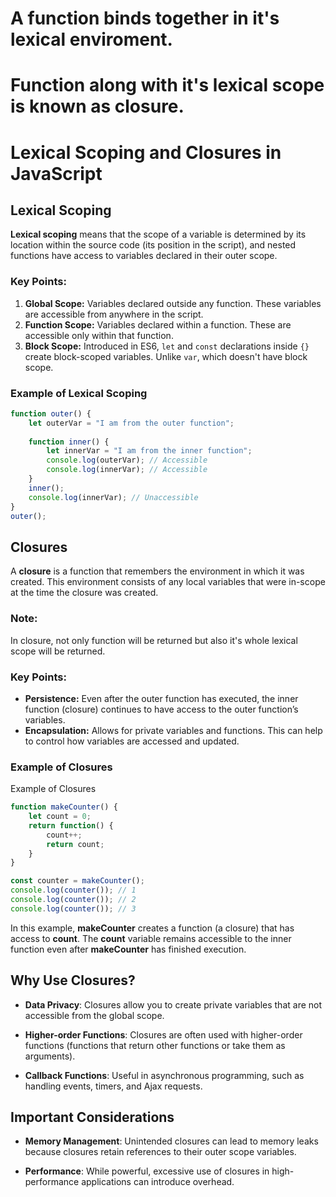 # A function binds together in it's lexical enviroment.  
# Function along with it's lexical scope is known as closure.

# Lexical Scoping and Closures in JavaScript

## Lexical Scoping
**Lexical scoping** means that the scope of a variable is determined by its location within the source code (its position in the script), and nested functions have access to variables declared in their outer scope.

### Key Points:
1. **Global Scope:** Variables declared outside any function. These variables are accessible from anywhere in the script.
2. **Function Scope:** Variables declared within a function. These are accessible only within that function.
3. **Block Scope:** Introduced in ES6, `let` and `const` declarations inside `{}` create block-scoped variables. Unlike `var`, which doesn't have block scope.

### Example of Lexical Scoping
```javascript
function outer() {
    let outerVar = "I am from the outer function";
    
    function inner() {
        let innerVar = "I am from the inner function";
        console.log(outerVar); // Accessible
        console.log(innerVar); // Accessible
    }
    inner();
    console.log(innerVar); // Unaccessible
}
outer();
```

## Closures
A **closure** is a function that remembers the environment in which it was created. This environment consists of any local variables that were in-scope at the time the closure was created.
### **Note**: 
In closure, not only function will be returned but also it's whole lexical scope will be returned.

### Key Points:
- **Persistence:** Even after the outer function has executed, the inner function (closure) continues to have access to the outer function’s variables.
- **Encapsulation:** Allows for private variables and functions. This can help to control how variables are accessed and updated.

### Example of Closures
Example of Closures
```javascript
function makeCounter() {
    let count = 0;
    return function() {
        count++;
        return count;
    }
}

const counter = makeCounter();
console.log(counter()); // 1
console.log(counter()); // 2
console.log(counter()); // 3
```

In this example, **makeCounter** creates a function (a closure) that has access to **count**. The **count** variable remains accessible to the inner function even after **makeCounter** has finished execution.

## Why Use Closures?
- **Data Privacy**: Closures allow you to create private variables that are not accessible from the global scope.

- **Higher-order Functions**: Closures are often used with higher-order functions (functions that return other functions or take them as arguments).

- **Callback Functions**: Useful in asynchronous programming, such as handling events, timers, and Ajax requests.

## Important Considerations
- **Memory Management**: Unintended closures can lead to memory leaks because closures retain references to their outer scope variables.

- **Performance**: While powerful, excessive use of closures in high-performance applications can introduce overhead.